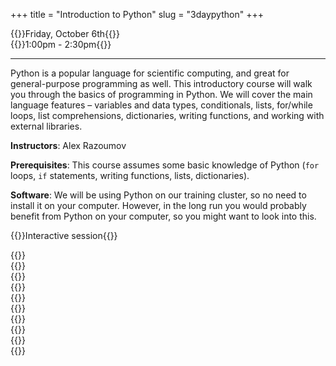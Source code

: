 +++
title = "Introduction to Python"
slug = "3daypython"
+++

{{<cor>}}Friday, October 6th{{</cor>}}\
{{<cgr>}}1:00pm - 2:30pm{{</cgr>}}

<!-- Course materials will be added here shortly before the start of the course. -->

<!-- Register for this course -->
<!-- {{<a "https://docs.google.com/forms/d/e/1FAIpQLSc5u2bwaPWW53D9kijqQxyqRSoFqUTx55iWjPJpzjMFAR3Dag/viewform" "here">}}. -->

---

Python is a popular language for scientific computing, and great for general-purpose programming as well. This
introductory course will walk you through the basics of programming in Python. We will cover the main language
features – variables and data types, conditionals, lists, for/while loops, list comprehensions, dictionaries,
writing functions, and working with external libraries.

**Instructors**: Alex Razoumov

**Prerequisites**: This course assumes some basic knowledge of Python (`for` loops, `if` statements, writing
functions, lists, dictionaries).

**Software**: We will be using Python on our training cluster, so no need to install it on your computer. However, in
  the long run you would probably benefit from Python on your computer, so you might want to look into this.
  
<!-- During the workshop you will likely need a remote secure shell (SSH) client installed on your computer in -->
<!-- order to participate in the course exercises. On Windows we recommend [the free Home Edition of -->
<!-- MobaXterm](https://mobaxterm.mobatek.net/download.html). On Mac and Linux computers SSH is usually -->
<!-- pre-installed (try typing `ssh` in a terminal to make sure it is there). -->





{{<cor>}}Interactive session{{</cor>}}
<!-- {{<cgr>}}10:00am-noon Pacific{{</cgr>}} -->

{{<linktitle url="../python3/python-01-setup" text="Setup and running Jupyter notebooks">}} \
{{<linktitle url="../python3/python-02-variables" text="Variables and data types">}} \
{{<linktitle url="../python3/python-03-builtin" text="Built-in functions and help">}} \
{{<linktitle url="../python3/python-04-conditionals" text="Conditionals">}} \
{{<linktitle url="../python3/python-05-lists" text="Lists">}} \
{{<linktitle url="../python3/python-06-loops" text="Loops">}} \
{{<linktitle url="../python3/python-07-dictionaries" text="Dictionaries">}} \
{{<linktitle url="../python3/python-08-functions" text="Writing functions">}} \
{{<linktitle url="../python3/python-09-scope" text="Variable scope and other topics">}} \
{{<linktitle url="../python3/python-10-libraries" text="Libraries, virtual environments and packaging">}}

